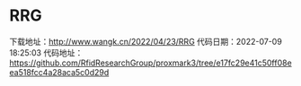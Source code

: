 # RRG
下载地址：http://www.wangk.cn/2022/04/23/RRG
代码日期：2022-07-09 18:25:03
代码地址：https://github.com/RfidResearchGroup/proxmark3/tree/e17fc29e41c50ff08eea518fcc4a28aca5c0d29d
